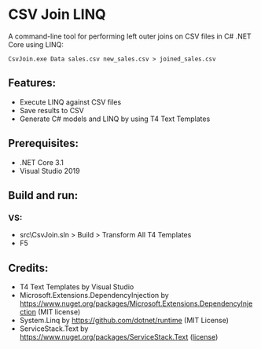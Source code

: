 # CSV Join LINQ
A command-line tool for performing left outer joins on CSV files in C# .NET Core using LINQ:
```
CsvJoin.exe Data sales.csv new_sales.csv > joined_sales.csv
```

## Features:
- Execute LINQ against CSV files
- Save results to CSV
- Generate C# models and LINQ by using T4 Text Templates

## Prerequisites:
- .NET Core 3.1
- Visual Studio 2019

## Build and run:
### VS:
- src\CsvJoin.sln > Build > Transform All T4 Templates
- F5

## Credits:
- T4 Text Templates by Visual Studio
- Microsoft.Extensions.DependencyInjection by https://www.nuget.org/packages/Microsoft.Extensions.DependencyInjection (MIT license)
- System.Linq by https://github.com/dotnet/runtime (MIT License)
- ServiceStack.Text by https://www.nuget.org/packages/ServiceStack.Text ([license](https://github.com/ServiceStack/ServiceStack.Text/blob/master/license.txt))
